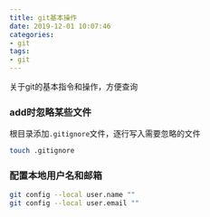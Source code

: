 ```yaml
---
title: git基本操作
date: 2019-12-01 10:07:46
categories:
- git
tags:
- git
---
```


关于git的基本指令和操作，方便查询
<!--more-->

### add时忽略某些文件

根目录添加```.gitignore```文件，逐行写入需要忽略的文件
```bash
touch .gitignore
```

### 配置本地用户名和邮箱

```bash
git config --local user.name ""
git config --local user.email ""
```